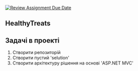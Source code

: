 [![Review Assignment Due Date](https://classroom.github.com/assets/deadline-readme-button-24ddc0f5d75046c5622901739e7c5dd533143b0c8e959d652212380cedb1ea36.svg)](https://classroom.github.com/a/EZY6FeNR)
## HealthyTreats

## Задачі в проекті
1. Створити репозиторій 
2. Створити пустий 'selution'
3. Створити архітектуру рішення на основі 'ASP.NET MVC'

